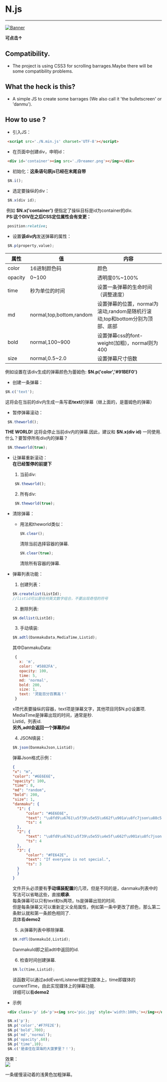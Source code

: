 # N.js
-------------------------------
[![Banner](https://ww2.sinaimg.cn/large/ed039e1fgy1fxzuvu16clj20m808cgpi)](https://somebottle.gitee.io/bottlecos/n.js.mp4)  

**可点击↑**

## Compatibility.
  * The project is using CSS3 for scrolling barrages.Maybe there will be some compatibility problems.

## What the heck is this?  
  * A simple JS to create some barrages (We also call it 'the bulletscreen' or 'danmu').  

## How to use ?  
  * 引入JS：  
  ```html  
   <script src='./N.min.js' charset='UTF-8'></script>  
  ```  
  * 在页面中创建div，申明id：  
  ```html  
   <div id='container'><img src='./Dreamer.png'></img></div>  
  ```  
  * 初始化：**这条语句原js已经在末尾自带**  
  ```javascript   
   $N.i();   
  ```  
  * 选定要操纵的div：
  ```javascript   
   $N.x(div id);  
  ```  
   &nbsp;例如 **$N.x('container')** 便指定了操纵目标是id为container的div.  
   &nbsp;**PS:这个DIV在之后CSS定位属性会有变更：**
  ```css
   position:relative;  
  ```  
  * 设置**该div内**发送弹幕的属性：  
  ```javascript   
   $N.p(property,value);  
  ```  

   | 属性 | 值 | 内容 |
   | ----- | ----- | ----- |
   | color | 16进制颜色码 | 颜色 |
   | opacity | 0~100 | 透明度0%~100% |
   | time | 秒为单位的时间 | 设置一条弹幕的生命时间（调整速度） |
   | md | normal,top,bottom,random | 设置弹幕的位置，normal为滚动,random是随机行滚动,top和bottom分别为顶部、底部 |
   | bold | normal,100~900 | 设置弹幕css的font-weight(加粗)，normal则为400 |
   | size | normal,0.5~2.0 | 设置弹幕尺寸倍数 |

   例如设置在该div生成的弹幕颜色为蕾姆色: **$N.p('color','#91BEF0')**  

  * 创建一条弹幕：  
  ```javascript   
  $N.c('text');    
  ```  
   这将会在当前的div内生成一条写着**text**的弹幕（继上面的，是蕾姆色的弹幕）  

  * 暂停弹幕滚动：
  ```javascript   
   $N.theworld();   
  ```  
  **THE WORLD!** 这将会停止当前div内的弹幕.因此，建议和 **$N.x(div id)** 一同使用.   
  什么？要暂停所有div内的弹幕？  
  ```javascript   
   $N.theworld(true);   
  ```  
  * 让弹幕重新滚动：  
    **在已经暂停的前提下**  
    1. 当前div:
      ```javascript   
       $N.theworld();   
      ```  
    2. 所有div:
      ```javascript   
       $N.theworld(true);   
      ``` 
  * 清除弹幕：
    * 用法和theworld类似：
      ```javascript
      $N.clear();
      ```
      清除当前选择容器的弹幕.  
      ```javascript
      $N.clear(true);
      ```
      清除所有容器的弹幕.  
      
  * 弹幕列表功能：
    1. 创建列表：
      ```javascript
      $N.createlist(ListId);
      //listid可以是任何英文数字组合，不要出现奇怪的符号
      ```
    2. 删除列表:  
      ```javascript
      $N.dellist(ListId);
      ```
    3. 手动填装:   
      ```javascript
      $N.adtl(DanmakuData,MediaTime,Listid);
      ```
      其中DanmakuData: 
      ```javascript
       {
  	     x: 'm',
  	     color: '#5882FA',
  	     opacity: 100,
  	     time: 5,
  	     md: 'normal',
  	     bold: 200,
  	     size: 1,
  	     text: '灵能百分百赛高！'
       }
      ```
      x项代表要操纵的容器，text项是弹幕文字，其他项目同$N.p()设置项.  
      MediaTime是弹幕出现的时间，通常是秒.  
      Listid，列表id.  
      **另外,adtl会返回一个弹幕的id**  
      
    4. JSON填装： 
      ```javascript
      $N.json(DanmakuJson,Listid);
      ```
      弹幕Json格式示例：
      ```json
      {
	"x": "m",
	"color": "#6E6E6E",
	"opacity": 100,
	"time": 8,
	"md": "random",
	"bold": 200,
	"size": 1,
	"danmaku": {
		"1": {
			"color": "#6E6E6E",
			"text": "\u8fd9\u6761\u5f39\u5e55\u662f\u901a\u8fc7json\u88c5\u8f7d\u7684\u54e6~",
			"ts": 4
		},
		"2": {
			"text": "\u8fd9\u6761\u5f39\u5e55\u4e5f\u662f\u901a\u8fc7json\u88c5\u8f7d\u7684\u54e6~",
			"ts": 4
		},
		"3": {
			"color": "#FE642E",
			"text": "If everyone is not special.",
			"ts": 3
		}
        }
      }
      ```  
      文件开头必须要有**手动填装配置**的几项，但是不同的是，danmaku列表中的写法可以省略这些，直接**顺承**.  
      每条弹幕可以只有text和ts两项，ts是弹幕出现的时间.  
      但是每条弹幕又可以重新定义全局属性，例如第一条中更改了颜色，那么第二条默认就和第一条颜色相同了.  
      具体看**demo2**
      
    5. 从弹幕列表中移除弹幕.   
      ```javascript 
      $N.rdfl(DanmakuId,Listid);
      ``` 
      DanmakuId即之前adtl中返回的id.  
      
    6. 检查时间创建弹幕.  
      ```javascript 
      $N.lc(time,Listid);
      ``` 
      该函数可以通过addEventListener绑定到媒体上，time即媒体的currentTime，由此实现媒体上的弹幕功能.  
      详细可以看**demo2**
     
  * 示例  
  ```html
   <div class='p' id='p'><img src='pic.jpg' style='width:100%;'></img></div>
  ```
  
  ```javascript   
   $N.x('p');   
   $N.p('color','#F7FE2E');
   $N.p('bold',700); 
   $N.p('md','normal');
   $N.p('opacity',60);
   $N.p('time',10);
   $N.c('是谁住在深海的大菠萝里？！');
  ```   
  效果：  
  ![](https://ww2.sinaimg.cn/large/ed039e1fgy1fy7phwl73ij20a601adg8)  
  
  一条缓慢滚动着的浅黄色加粗弹幕。  




